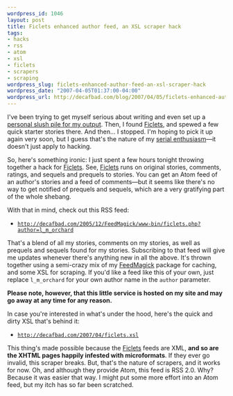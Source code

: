```yaml
--- 
wordpress_id: 1046
layout: post
title: Ficlets enhanced author feed, an XSL scraper hack
tags: 
- hacks
- rss
- atom
- xsl
- ficlets
- scrapers
- scraping
wordpress_slug: ficlets-enhanced-author-feed-an-xsl-scraper-hack
wordpress_date: "2007-04-05T01:37:00-04:00"
wordpress_url: http://decafbad.com/blog/2007/04/05/ficlets-enhanced-author-feed-an-xsl-scraper-hack
---
```

I've been trying to get myself serious about writing and even set up a [personal slush pile for my output](http://decafbad.com/skein/).  Then, I found [Ficlets][], and spewed a few quick starter stories there.  And then... I stopped.  I'm hoping to pick it up again very soon, but I guess that's the nature of my [serial enthusiasm](http://decafbad.com/blog/2006/05/26/confessions-of-a-serial-enthusiast)—it doesn't just apply to hacking.

So, here's something ironic:  I just spent a few hours tonight throwing together a hack for [Ficlets][].  See, [Ficlets][] runs on original stories, comments, ratings, and sequels and prequels to stories.  You can get an Atom feed of an author's stories and a feed of comments—but it seems like there's no way to get notified of prequels and sequels, which are a very gratifying part of the whole shebang.

With that in mind, check out this RSS feed:

   * [`http://decafbad.com/2005/12/FeedMagick/www-bin/ficlets.php?author=l_m_orchard`](http://decafbad.com/2005/12/FeedMagick/www-bin/ficlets.php?author=l_m_orchard)

That's a blend of all my stories, comments on my stories, as well as prequels and sequels found for my stories.  Subscribing to that feed will give me updates whenever there's anything new in all the above.  It's thrown together using a semi-crazy mix of my [FeedMagick][] package for caching, and some XSL for scraping.  If you'd like a feed like this of your own, just replace `l_m_orchard` for your own author name in the `author` parameter.

**Please note, however, that this little service is hosted on my site and may go away at any time for any reason.**

In case you're interested in what's under the hood, here's the quick and dirty XSL that's behind it:

   * [`http://decafbad.com/2007/04/ficlets.xsl`](http://decafbad.com/2007/04/ficlets.xsl)

This thing's made possible because the [Ficlets][] feeds are XML, **and so are the XHTML pages happily infested with microformats**.  If they ever go invalid, this scraper breaks.  But, that's the nature of scrapers, and it works for now.  Oh, and although they provide Atom, this feed is RSS 2.0.  Why?  Because it was easier that way.  I might put some more effort into an Atom feed, but my itch has so far been scratched.

[FeedMagick]: http://decafbad.com/trac/wiki/FeedMagick
[ficlets]: http://ficlets.com/authors/l_m_orchard

